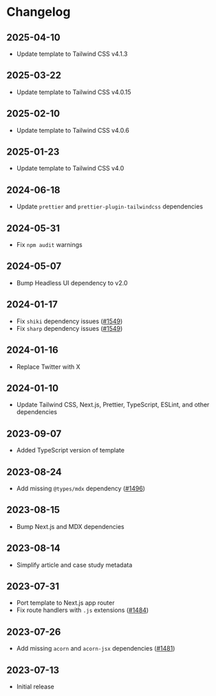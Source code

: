 # Changelog

## 2025-04-10

- Update template to Tailwind CSS v4.1.3

## 2025-03-22

- Update template to Tailwind CSS v4.0.15

## 2025-02-10

- Update template to Tailwind CSS v4.0.6

## 2025-01-23

- Update template to Tailwind CSS v4.0

## 2024-06-18

- Update `prettier` and `prettier-plugin-tailwindcss` dependencies

## 2024-05-31

- Fix `npm audit` warnings

## 2024-05-07

- Bump Headless UI dependency to v2.0

## 2024-01-17

- Fix `shiki` dependency issues ([#1549](https://github.com/tailwindlabs/tailwind-plus-issues/issues/1549))
- Fix `sharp` dependency issues ([#1549](https://github.com/tailwindlabs/tailwind-plus-issues/issues/1549))

## 2024-01-16

- Replace Twitter with X

## 2024-01-10

- Update Tailwind CSS, Next.js, Prettier, TypeScript, ESLint, and other dependencies

## 2023-09-07

- Added TypeScript version of template

## 2023-08-24

- Add missing `@types/mdx` dependency ([#1496](https://github.com/tailwindlabs/tailwind-plus-issues/issues/1496))

## 2023-08-15

- Bump Next.js and MDX dependencies

## 2023-08-14

- Simplify article and case study metadata

## 2023-07-31

- Port template to Next.js app router
- Fix route handlers with `.js` extensions ([#1484](https://github.com/tailwindlabs/tailwind-plus-issues/issues/1484))

## 2023-07-26

- Add missing `acorn` and `acorn-jsx` dependencies ([#1481](https://github.com/tailwindlabs/tailwind-plus-issues/issues/1481))

## 2023-07-13

- Initial release
